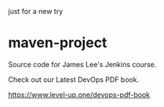 just for a new try
# maven-project
Source code for James Lee's Jenkins course.

Check out our Latest DevOps PDF book.

https://www.level-up.one/devops-pdf-book
